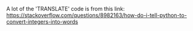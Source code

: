 A lot of the 'TRANSLATE' code is from this link:
https://stackoverflow.com/questions/8982163/how-do-i-tell-python-to-convert-integers-into-words

